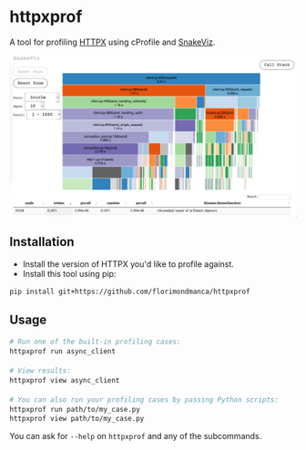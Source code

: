 # httpxprof

A tool for profiling [HTTPX](https://github.com/encode/httpx) using cProfile and [SnakeViz](https://jiffyclub.github.io/snakeviz/).

![](assets/example.png)

## Installation

- Install the version of HTTPX you'd like to profile against.
- Install this tool using pip:

```bash
pip install git+https://github.com/florimondmanca/httpxprof
```

## Usage

```bash
# Run one of the built-in profiling cases:
httpxprof run async_client

# View results:
httpxprof view async_client

# You can also run your profiling cases by passing Python scripts:
httpxprof run path/to/my_case.py
httpxprof view path/to/my_case.py
```

You can ask for `--help` on `httpxprof` and any of the subcommands.
